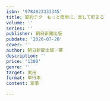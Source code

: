 ```yaml
---
isbn: '9784023333345'
title: 節約テク　もっと簡単に、楽して貯まる
volume: ''
series: ''
publisher: 朝日新聞出版
pubdate: '2020-07-20'
cover: ''
author: 朝日新聞出版／著
description: ''
price: '1300'
genre: ''
target: 実用
format: 単行本
content: 家事

---
```

